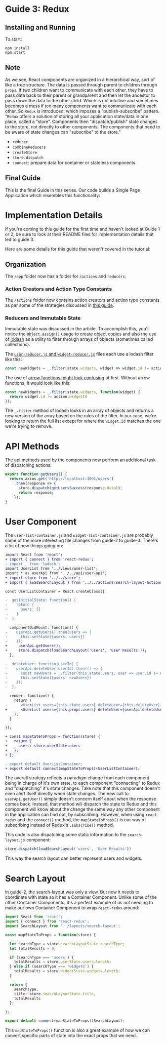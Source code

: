 # Guide 3: Redux


## Installing and Running

To start:

```
npm install
npm start
```

## Note
As we see, React components are organized in a hierarchical way, sort of like a tree structure. The data is passed through parent to children through `props`. If two children want to communicate with each other, they have to pass data back to their parent or grandparent and then let the ancestor to pass down the data to the other child. Which is not intuitive and sometimes becomes a mess if too many components want to communicate with each other. So `Redux` is introduced, which imposes a "publish-subscribe" pattern. "`Redux` offers a solution of storing all your application state/data in one place, called a "store". Components then "dispatch/publish" state changes to the store, not directly to other components. The components that need to be aware of state changes can "subscribe" to the store."    

* `reducer`
* `combineReducers`
* `createStore`
* `store.dispatch`
* `connect`: prepare data for container or stateless components

## Final Guide

This is the final Guide in this series. Our code builds a Single Page Application which resembles this functionality:



# Implementation Details

If you're coming to this guide for the first time and haven't looked at Guide 1 or 2, be sure to look at their README files for implementation details that led to guide 3.

Here are some details for this guide that weren't covered in the tutorial:

## Organization

The `/app` folder now has a folder for `/actions` and `reducers`.

### Action Creators and Action Type Constants

The `/actions` folder now contains action creators and action type constants as per some of the strategies discussed in [this guide](https://github.com/bradwestfall/CSS-Tricks-React-Series/blob/master/guide-3-redux/docs/action-strategies.md).

### Reducers and Immutable State

Immutable state was discussed in the article. To accomplish this, you'll notice the `Object.assign()` usage to create object copies and also the use of [lodash](https://lodash.com/) as a utility to filter through arrays of objects (sometimes called collections).

The [`user-reducer.js` and `widget-reducer.js`](https://github.com/bradwestfall/CSS-Tricks-React-Series/tree/master/guide-3-redux/app/reducers) files each use a lodash filter like this:

```js
const newWidgets = _.filter(state.widgets, widget => widget.id != action.widgetId);
```

The use of [arrow functions might look confusing](http://bradwestfall.com/articles/dont-get-javascript-es6-arrow-functions) at first. Without arrow functions, it would look like this:

```js
const newWidgets = _.filter(state.widgets, function(widget) {
  return widget.id != action.widgetId
});
```

The `_.filter` method of lodash looks in an array of objects and returns a new version of the array based on the rules of the filter. In our case, we're looking to return the full list except for where the `widget.id` matches the one we're trying to remove.


# API Methods

The [api methods](https://github.com/bradwestfall/CSS-Tricks-React-Series/tree/master/guide-3-redux/app/api) used by the components now perform an additional task of dispatching actions:

```js
export function getUsers() {
  return axios.get('http://localhost:3001/users')
    .then(response => {
      store.dispatch(getUsersSuccess(response.data));
      return response;
    });
}
```

# User Component

The `user-list-container.js` and `widget-list-container.js` are probably some of the more interesting file changes from guide-2 to guide-3. There's a lot of new things going on:

```diff
import React from 'react';
+ import { connect } from 'react-redux';
- import _ from 'lodash';
import UserList from '../views/user-list';
import * as userApi from '../../api/user-api';
+ import store from '../../store';
+ import { loadSearchLayout } from '../../actions/search-layout-actions';

const UserListContainer = React.createClass({

-  getInitialState: function() {
-    return {
-      users: []
-    }
-  },

  componentDidMount: function() {
-    userApi.getUsers().then(users => {
-      this.setState({users: users})
-    });
+     userApi.getUsers();
+     store.dispatch(loadSearchLayout('users', 'User Results'));
  },

-  deleteUser: function(userId) {
-    userApi.deleteUser(userId).then(() => {
-      const newUsers = _.filter(this.state.users, user => user.id != userId);
-      this.setState({users: newUsers})
-    });
-  },

  render: function() {
    return (
-      <UserList users={this.state.users} deleteUser={this.deleteUser} />
+      <UserList users={this.props.users} deleteUser={userApi.deleteUser} />
    );
  }

});

+ const mapStateToProps = function(store) {
+   return {
+     users: store.userState.users
+   };
+ };

- export default UserListContainer;
+ export default connect(mapStateToProps)(UserListContainer);
```

The overall strategy reflects a paradigm change from each component being in charge of it's own state, to each component "connecting" to Redux and "dispatching" it's state changes. Take note that this component doesn't even alert itself directly when state changes. The new call to `userApi.getUser()` simply doesn't concern itself about when the response comes back. Instead, that method will dispatch the state to Redux and this component will know about the change the same way any other component in the application can find out, by subscribing. However, when using `react-redux` and the `connect()` method, the `mapStateToProps()` is our way of subscribing instead of Redux's `.subscribe()` method.

This code is also dispatching some static information to the `search-layout.js` component:

```js
store.dispatch(loadSearchLayout('users', 'User Results'))
```

This way the search layout can better represent users and widgets.


# Search Layout

In guide-2, the search-layout was only a view. But now it needs to coordinate with state so it has a Container Component. Unlike some of the other Container Components, it's a perfect example of us not needing to make our own Container Component to wrap `react-redux` around:

```js
import React from 'react';
import { connect } from 'react-redux';
import SearchLayout from '../layouts/search-layout';

const mapStateToProps = function(store) {

  let searchType = store.searchLayoutState.searchType;
  let totalResults = 0;

  if (searchType === 'users') {
    totalResults = store.userState.users.length;
  } else if (searchType === 'widgets') {
    totalResults = store.widgetState.widgets.length;
  }

  return {
    searchType,
    title: store.searchLayoutState.title,
    totalResults
  };

};

export default connect(mapStateToProps)(SearchLayout);
```

This `mapStateToProps()` function is also a great example of how we can convert specific parts of state into the exact props that we need.
